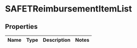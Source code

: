 
# SAFETReimbursementItemList

## Properties
Name | Type | Description | Notes
------------ | ------------- | ------------- | -------------



